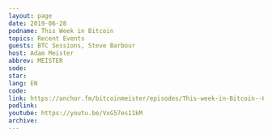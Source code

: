 ```yaml
---
layout: page
date: 2019-06-28
podname: This Week in Bitcoin
topics: Recent Events
guests: BTC Sessions, Steve Barbour
host: Adam Meister
abbrev: MEISTER
sode: 
star: 
lang: EN
code: 
link: https://anchor.fm/bitcoinmeister/episodes/This-week-in-Bitcoin--6-28-2019--Future-of-Altcoins--Gold--BTC-mining--21-Lessons--Coinbase-outage-e4fpnd
podlink: 
youtube: https://youtu.be/VxG57es11kM
archive: 
---
```

